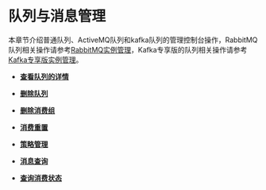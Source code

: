 # 队列与消息管理<a name="zh-cn_topic_0034678329"></a>

本章节介绍普通队列、ActiveMQ队列和kafka队列的管理控制台操作，RabbitMQ队列相关操作请参考[RabbitMQ实例管理](RabbitMQ实例管理.md)，Kafka专享版的队列相关操作请参考[Kafka专享版实例管理](Kafka专享版实例管理.md)。

-   **[查看队列的详情](查看队列的详情.md)**  

-   **[删除队列](删除队列.md)**  

-   **[删除消费组](删除消费组.md)**  

-   **[消费重置](消费重置.md)**  

-   **[策略管理](策略管理.md)**  

-   **[消息查询](消息查询.md)**  

-   **[查询消费状态](查询消费状态.md)**  


